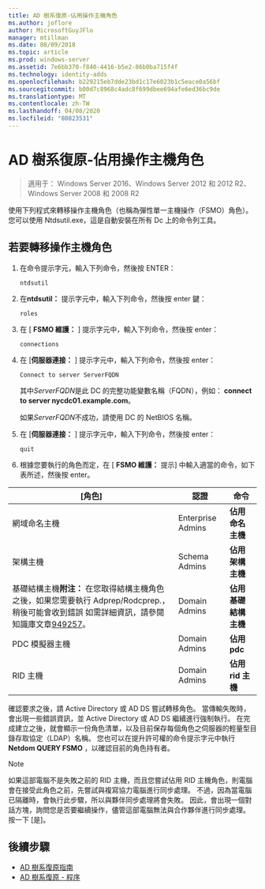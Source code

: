 ```yaml
---
title: AD 樹系復原-佔用操作主機角色
ms.author: joflore
author: MicrosoftGuyJFlo
manager: mtillman
ms.date: 08/09/2018
ms.topic: article
ms.prod: windows-server
ms.assetid: 7e6bb370-f840-4416-b5e2-86b0ba715f4f
ms.technology: identity-adds
ms.openlocfilehash: b229215eb7dde23bd1c17e6023b1c5eace0a56bf
ms.sourcegitcommit: b00d7c8968c4adc8f699dbee694afe6ed36bc9de
ms.translationtype: MT
ms.contentlocale: zh-TW
ms.lasthandoff: 04/08/2020
ms.locfileid: "80823531"
---
```

# <a name="ad-forest-recovery---seizing-an-operations-master-role"></a>AD 樹系復原-佔用操作主機角色  

>適用于： Windows Server 2016、Windows Server 2012 和 2012 R2、Windows Server 2008 和 2008 R2

使用下列程式來轉移操作主機角色（也稱為彈性單一主機操作（FSMO）角色）。 您可以使用 Ntdsutil.exe，這是自動安裝在所有 Dc 上的命令列工具。  
  
## <a name="to-seize-an-operations-master-role"></a>若要轉移操作主機角色  
  
1. 在命令提示字元，輸入下列命令，然後按 ENTER：  

   ```  
   ntdsutil  
   ```  

2. 在**ntdsutil：** 提示字元中，輸入下列命令，然後按 enter 鍵：  

   ```  
   roles  
   ```  

3. 在 [ **FSMO 維護：** ] 提示字元中，輸入下列命令，然後按 enter：  

   ```  
   connections  
   ```  

4. 在 [**伺服器連接：** ] 提示字元中，輸入下列命令，然後按 enter：  

   ```  
   Connect to server ServerFQDN  
   ```  

   其中*ServerFQDN*是此 DC 的完整功能變數名稱（FQDN），例如： **connect to server nycdc01.example.com**。  

   如果*ServerFQDN*不成功，請使用 DC 的 NetBIOS 名稱。  

5. 在 [**伺服器連接：** ] 提示字元中，輸入下列命令，然後按 enter：  

   ```  
   quit  
   ```  

6. 根據您要執行的角色而定，在 [ **FSMO 維護：** 提示] 中輸入適當的命令，如下表所述，然後按 enter。  
  
|[角色]|認證|命令|  
|----------|-----------------|-------------|  
|網域命名主機|Enterprise Admins|**佔用命名主機**|  
|架構主機|Schema Admins|**佔用架構主機**|  
|基礎結構主機**附注：** 在您取得結構主機角色之後，如果您需要執行 Adprep/Rodcprep.，稍後可能會收到錯誤 如需詳細資訊，請參閱知識庫文章[949257](https://support.microsoft.com/kb/949257)。|Domain Admins|**佔用基礎結構主機**|  
|PDC 模擬器主機|Domain Admins|**佔用 pdc**|  
|RID 主機|Domain Admins|**佔用 rid 主機**|  

確認要求之後，請 Active Directory 或 AD DS 嘗試轉移角色。 當傳輸失敗時，會出現一些錯誤資訊，並 Active Directory 或 AD DS 繼續進行強制執行。 在完成建立之後，就會顯示一份角色清單，以及目前保存每個角色之伺服器的輕量型目錄存取協定（LDAP）名稱。 您也可以在提升許可權的命令提示字元中執行**Netdom QUERY FSMO** ，以確認目前的角色持有者。  
  
> [!NOTE]
> 如果這部電腦不是失敗之前的 RID 主機，而且您嘗試佔用 RID 主機角色，則電腦會在接受此角色之前，先嘗試與複寫協力電腦進行同步處理。 不過，因為當電腦已隔離時，會執行此步驟，所以與夥伴同步處理將會失敗。 因此，會出現一個對話方塊，詢問您是否要繼續操作，儘管這部電腦無法與合作夥伴進行同步處理。 按一下 [是]。  
  
## <a name="next-steps"></a>後續步驟

- [AD 樹系復原指南](AD-Forest-Recovery-Guide.md)
- [AD 樹系復原 - 程序](AD-Forest-Recovery-Procedures.md)
